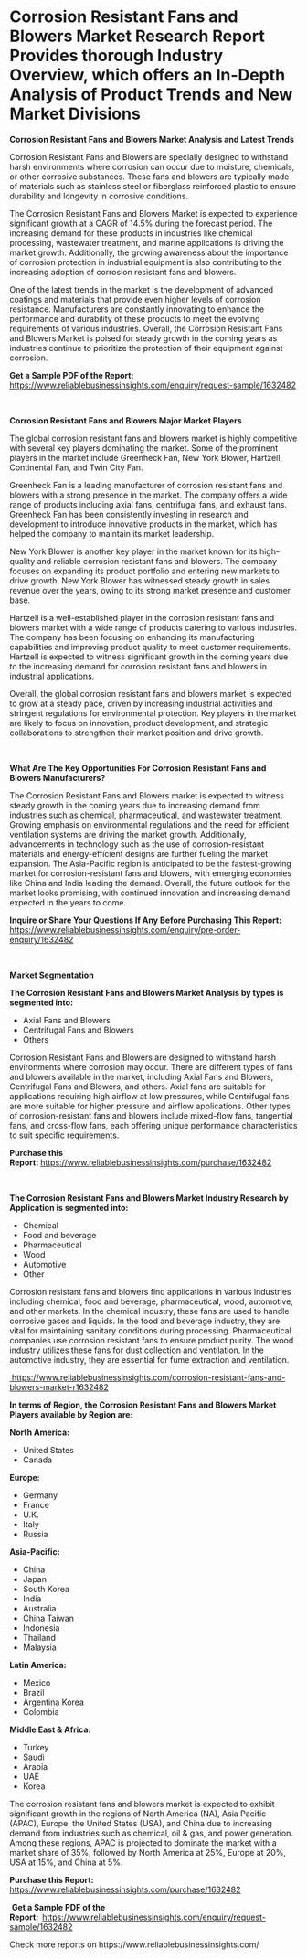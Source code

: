 <p><h1>Corrosion Resistant Fans and Blowers Market Research Report Provides thorough Industry Overview, which offers an In-Depth Analysis of Product Trends and New Market Divisions</h1></p><p><strong>Corrosion Resistant Fans and Blowers Market Analysis and Latest Trends</strong></p>
<p><p>Corrosion Resistant Fans and Blowers are specially designed to withstand harsh environments where corrosion can occur due to moisture, chemicals, or other corrosive substances. These fans and blowers are typically made of materials such as stainless steel or fiberglass reinforced plastic to ensure durability and longevity in corrosive conditions.</p><p>The Corrosion Resistant Fans and Blowers Market is expected to experience significant growth at a CAGR of 14.5% during the forecast period. The increasing demand for these products in industries like chemical processing, wastewater treatment, and marine applications is driving the market growth. Additionally, the growing awareness about the importance of corrosion protection in industrial equipment is also contributing to the increasing adoption of corrosion resistant fans and blowers.</p><p>One of the latest trends in the market is the development of advanced coatings and materials that provide even higher levels of corrosion resistance. Manufacturers are constantly innovating to enhance the performance and durability of these products to meet the evolving requirements of various industries. Overall, the Corrosion Resistant Fans and Blowers Market is poised for steady growth in the coming years as industries continue to prioritize the protection of their equipment against corrosion.</p></p>
<p><strong>Get a Sample PDF of the Report:&nbsp;</strong> <a href="https://www.reliablebusinessinsights.com/enquiry/request-sample/1632482">https://www.reliablebusinessinsights.com/enquiry/request-sample/1632482</a></p>
<p>&nbsp;</p>
<p><strong>Corrosion Resistant Fans and Blowers Major Market Players</strong></p>
<p><p>The global corrosion resistant fans and blowers market is highly competitive with several key players dominating the market. Some of the prominent players in the market include Greenheck Fan, New York Blower, Hartzell, Continental Fan, and Twin City Fan.</p><p>Greenheck Fan is a leading manufacturer of corrosion resistant fans and blowers with a strong presence in the market. The company offers a wide range of products including axial fans, centrifugal fans, and exhaust fans. Greenheck Fan has been consistently investing in research and development to introduce innovative products in the market, which has helped the company to maintain its market leadership.</p><p>New York Blower is another key player in the market known for its high-quality and reliable corrosion resistant fans and blowers. The company focuses on expanding its product portfolio and entering new markets to drive growth. New York Blower has witnessed steady growth in sales revenue over the years, owing to its strong market presence and customer base.</p><p>Hartzell is a well-established player in the corrosion resistant fans and blowers market with a wide range of products catering to various industries. The company has been focusing on enhancing its manufacturing capabilities and improving product quality to meet customer requirements. Hartzell is expected to witness significant growth in the coming years due to the increasing demand for corrosion resistant fans and blowers in industrial applications.</p><p>Overall, the global corrosion resistant fans and blowers market is expected to grow at a steady pace, driven by increasing industrial activities and stringent regulations for environmental protection. Key players in the market are likely to focus on innovation, product development, and strategic collaborations to strengthen their market position and drive growth.</p></p>
<p>&nbsp;</p>
<p><strong>What Are The Key Opportunities For Corrosion Resistant Fans and Blowers Manufacturers?</strong></p>
<p><p>The Corrosion Resistant Fans and Blowers market is expected to witness steady growth in the coming years due to increasing demand from industries such as chemical, pharmaceutical, and wastewater treatment. Growing emphasis on environmental regulations and the need for efficient ventilation systems are driving the market growth. Additionally, advancements in technology such as the use of corrosion-resistant materials and energy-efficient designs are further fueling the market expansion. The Asia-Pacific region is anticipated to be the fastest-growing market for corrosion-resistant fans and blowers, with emerging economies like China and India leading the demand. Overall, the future outlook for the market looks promising, with continued innovation and increasing demand expected in the years to come.</p></p>
<p><strong>Inquire or Share Your Questions If Any Before Purchasing This Report:</strong> <a href="https://www.reliablebusinessinsights.com/enquiry/pre-order-enquiry/1632482">https://www.reliablebusinessinsights.com/enquiry/pre-order-enquiry/1632482</a></p>
<p>&nbsp;</p>
<p><strong>Market Segmentation</strong></p>
<p><strong>The Corrosion Resistant Fans and Blowers Market Analysis by types is segmented into:</strong></p>
<p><ul><li>Axial Fans and Blowers</li><li>Centrifugal Fans and Blowers</li><li>Others</li></ul></p>
<p><p>Corrosion Resistant Fans and Blowers are designed to withstand harsh environments where corrosion may occur. There are different types of fans and blowers available in the market, including Axial Fans and Blowers, Centrifugal Fans and Blowers, and others. Axial fans are suitable for applications requiring high airflow at low pressures, while Centrifugal fans are more suitable for higher pressure and airflow applications. Other types of corrosion-resistant fans and blowers include mixed-flow fans, tangential fans, and cross-flow fans, each offering unique performance characteristics to suit specific requirements.</p></p>
<p><strong>Purchase this Report:&nbsp;</strong><a href="https://www.reliablebusinessinsights.com/purchase/1632482">https://www.reliablebusinessinsights.com/purchase/1632482</a></p>
<p>&nbsp;</p>
<p><strong>The Corrosion Resistant Fans and Blowers Market Industry Research by Application is segmented into:</strong></p>
<p><ul><li>Chemical</li><li>Food and beverage</li><li>Pharmaceutical</li><li>Wood</li><li>Automotive</li><li>Other</li></ul></p>
<p><p>Corrosion resistant fans and blowers find applications in various industries including chemical, food and beverage, pharmaceutical, wood, automotive, and other markets. In the chemical industry, these fans are used to handle corrosive gases and liquids. In the food and beverage industry, they are vital for maintaining sanitary conditions during processing. Pharmaceutical companies use corrosion resistant fans to ensure product purity. The wood industry utilizes these fans for dust collection and ventilation. In the automotive industry, they are essential for fume extraction and ventilation.</p></p>
<p><a href="https://www.reliablebusinessinsights.com/corrosion-resistant-fans-and-blowers-market-r1632482">&nbsp;https://www.reliablebusinessinsights.com/corrosion-resistant-fans-and-blowers-market-r1632482</a></p>
<p><strong>In terms of Region, the Corrosion Resistant Fans and Blowers Market Players available by Region are:</strong></p>
<p>
    <p> <strong> North America: </strong>
        <ul>
            <li>United States</li>
            <li>Canada</li>
        </ul>
        </p> 
    <p> <strong> Europe: </strong>
        <ul>
            <li>Germany</li>
            <li>France</li>
            <li>U.K.</li>
            <li>Italy</li>
            <li>Russia</li>
        </ul>
        </p> 
    <p> <strong> Asia-Pacific: </strong>
        <ul>
            <li>China</li>
            <li>Japan</li>
            <li>South Korea</li>
            <li>India</li>
            <li>Australia</li>
            <li>China Taiwan</li>
            <li>Indonesia</li>
            <li>Thailand</li>
            <li>Malaysia</li>
        </ul>
        </p> 
    <p> <strong> Latin America: </strong>
        <ul>
            <li>Mexico</li>
            <li>Brazil</li>
            <li>Argentina Korea</li>
            <li>Colombia</li>
        </ul>
        </p> 
    <p> <strong> Middle East & Africa: </strong>
        <ul>
            <li>Turkey</li>
            <li>Saudi</li>
            <li>Arabia</li>
            <li>UAE</li>
            <li>Korea</li>
        </ul>
    </p>
    </p>
<p><p>The corrosion resistant fans and blowers market is expected to exhibit significant growth in the regions of North America (NA), Asia Pacific (APAC), Europe, the United States (USA), and China due to increasing demand from industries such as chemical, oil & gas, and power generation. Among these regions, APAC is projected to dominate the market with a market share of 35%, followed by North America at 25%, Europe at 20%, USA at 15%, and China at 5%.</p></p>
<p><strong>Purchase this Report: </strong><a href="https://www.reliablebusinessinsights.com/purchase/1632482">https://www.reliablebusinessinsights.com/purchase/1632482</a></p>
<p>&nbsp;<strong>Get a Sample PDF of the Report:&nbsp;&nbsp;</strong><a href="https://www.reliablebusinessinsights.com/enquiry/request-sample/1632482">https://www.reliablebusinessinsights.com/enquiry/request-sample/1632482</a></p>
<p><strong></strong></p>
<p>Check more reports on https://www.reliablebusinessinsights.com/</p>